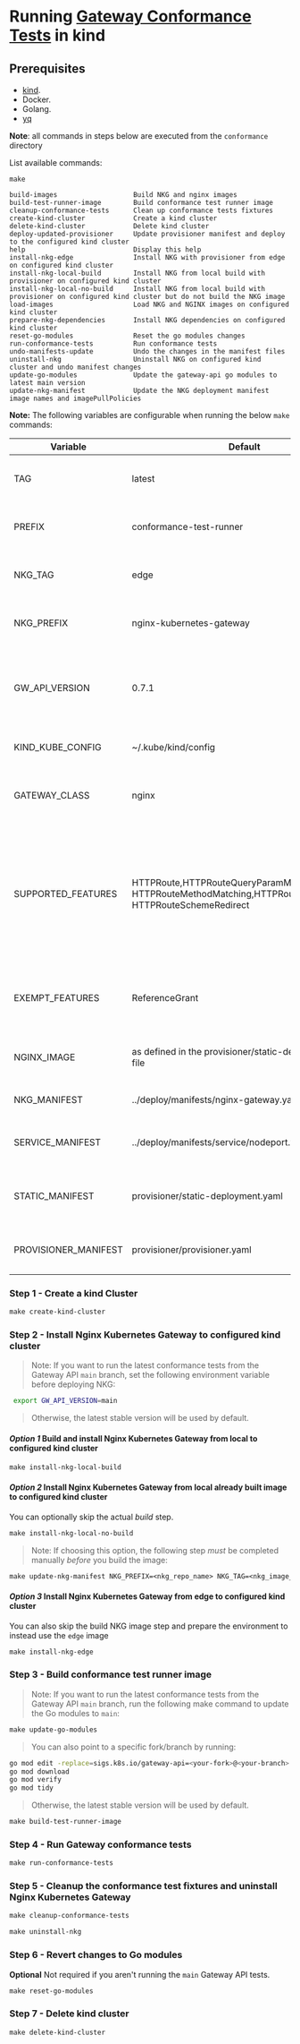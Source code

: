 # Running [Gateway Conformance Tests](https://gateway-api.sigs.k8s.io/concepts/conformance/#3-conformance-tests) in kind

## Prerequisites

- [kind](https://kind.sigs.k8s.io/).
- Docker.
- Golang.
- [yq](https://github.com/mikefarah/yq/#install)

**Note**: all commands in steps below are executed from the ```conformance``` directory

List available commands:

```shell
make
```

```text
build-images                   Build NKG and nginx images
build-test-runner-image        Build conformance test runner image
cleanup-conformance-tests      Clean up conformance tests fixtures
create-kind-cluster            Create a kind cluster
delete-kind-cluster            Delete kind cluster
deploy-updated-provisioner     Update provisioner manifest and deploy to the configured kind cluster
help                           Display this help
install-nkg-edge               Install NKG with provisioner from edge on configured kind cluster
install-nkg-local-build        Install NKG from local build with provisioner on configured kind cluster
install-nkg-local-no-build     Install NKG from local build with provisioner on configured kind cluster but do not build the NKG image
load-images                    Load NKG and NGINX images on configured kind cluster
prepare-nkg-dependencies       Install NKG dependencies on configured kind cluster
reset-go-modules               Reset the go modules changes
run-conformance-tests          Run conformance tests
undo-manifests-update          Undo the changes in the manifest files
uninstall-nkg                  Uninstall NKG on configured kind cluster and undo manifest changes
update-go-modules              Update the gateway-api go modules to latest main version
update-nkg-manifest            Update the NKG deployment manifest image names and imagePullPolicies
```

**Note:** The following variables are configurable when running the below `make` commands:

| Variable                | Default                                                                                                       | Description                                                                                                               |
|-------------------------|---------------------------------------------------------------------------------------------------------------|---------------------------------------------------------------------------------------------------------------------------|
| TAG                     | latest                                                                                                        | The tag for the conformance test image                                                                                    |
| PREFIX                  | conformance-test-runner                                                                                       | The prefix for the conformance test image                                                                                 |
| NKG_TAG                 | edge                                                                                                          | The tag for the locally built NKG image                                                                                   |
| NKG_PREFIX              | nginx-kubernetes-gateway                                                                                      | The prefix for the locally built NKG image                                                                                |
| GW_API_VERSION          | 0.7.1                                                                                                         | Tag for the Gateway API version to check out. Set to `main` to get the latest version                                     |
| KIND_KUBE_CONFIG        | ~/.kube/kind/config                                                                                           | The location of the kubeconfig                                                                                            |
| GATEWAY_CLASS           | nginx                                                                                                         | The gateway class that should be used for the tests                                                                       |
| SUPPORTED_FEATURES      | HTTPRoute,HTTPRouteQueryParamMatching, HTTPRouteMethodMatching,HTTPRoutePortRedirect, HTTPRouteSchemeRedirect | The supported features that should be tested by the conformance tests. Ensure the list is comma separated with no spaces. |
| EXEMPT_FEATURES         | ReferenceGrant                                                                                                | The features that should not be tested by the conformance tests                                                           |
| NGINX_IMAGE             | as defined in the provisioner/static-deployment.yaml file                                                     | The NGINX image for the NKG deployments                                                                                   |
| NKG_MANIFEST            | ../deploy/manifests/nginx-gateway.yaml                                                                        | The location of the NKG manifest                                                                                          |
| SERVICE_MANIFEST        | ../deploy/manifests/service/nodeport.yaml                                                                     | The location of the NKG Service manifest                                                                                  |
| STATIC_MANIFEST         | provisioner/static-deployment.yaml                                                                            | The location of the NKG static deployment manifest                                                                        |
| PROVISIONER_MANIFEST    | provisioner/provisioner.yaml                                                                                  | The location of the NKG provisioner manifest                                                                              |

### Step 1 - Create a kind Cluster

```makefile
make create-kind-cluster
```

### Step 2 - Install Nginx Kubernetes Gateway to configured kind cluster

> Note: If you want to run the latest conformance tests from the Gateway API `main` branch, set the following
> environment variable before deploying NKG:

```bash
 export GW_API_VERSION=main
```

> Otherwise, the latest stable version will be used by default.

#### *Option 1* Build and install Nginx Kubernetes Gateway from local to configured kind cluster

```makefile
make install-nkg-local-build
```

#### *Option 2* Install Nginx Kubernetes Gateway from local already built image to configured kind cluster
You can optionally skip the actual *build* step.

```makefile
make install-nkg-local-no-build
```

> Note:  If choosing this option, the following step *must* be completed manually *before* you build the image:

```makefile
make update-nkg-manifest NKG_PREFIX=<nkg_repo_name> NKG_TAG=<nkg_image_tag>
```

#### *Option 3* Install Nginx Kubernetes Gateway from edge to configured kind cluster
You can also skip the build NKG image step and prepare the environment to instead use the `edge` image

```makefile
make install-nkg-edge
```

### Step 3 - Build conformance test runner image

> Note: If you want to run the latest conformance tests from the Gateway API `main` branch, run the following
> make command to update the Go modules to `main`:

 ```makefile
 make update-go-modules
 ```

> You can also point to a specific fork/branch by running:

 ```bash
 go mod edit -replace=sigs.k8s.io/gateway-api=<your-fork>@<your-branch>
 go mod download
 go mod verify
 go mod tidy
 ```

> Otherwise, the latest stable version will be used by default.

```makefile
make build-test-runner-image
```

### Step 4 - Run Gateway conformance tests

```makefile
make run-conformance-tests
```

### Step 5 - Cleanup the conformance test fixtures and uninstall Nginx Kubernetes Gateway

```makefile
make cleanup-conformance-tests
```

```makefile
make uninstall-nkg
```

### Step 6 - Revert changes to Go modules
**Optional** Not required if you aren't running the `main` Gateway API tests.

```makefile
make reset-go-modules
```

### Step 7 - Delete kind cluster

```makefile
make delete-kind-cluster
```
